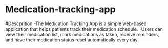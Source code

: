 # Medication-tracking-app
#Descprition 
-The Medication Tracking App is a simple web-based application that helps patients track their medication schedule. 
-Users can view their medication list, mark medications as taken, receive reminders, and have their medication status reset automatically every day.

